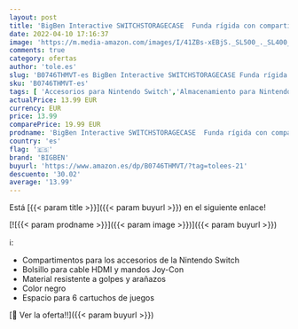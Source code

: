 ```yaml
---
layout: post
title: 'BigBen Interactive SWITCHSTORAGECASE  Funda rígida con compartimentos para accesorios de Nintendo Switch  negra'
date: 2022-04-10 17:16:37
image: 'https://m.media-amazon.com/images/I/41ZBs-xEBjS._SL500_._SL400_.jpg'
comments: true
category: ofertas
author: 'tole.es'
slug: 'B0746THMVT-es BigBen Interactive SWITCHSTORAGECASE Funda rígida con...'
sku: 'B0746THMVT-es'
tags: [ 'Accesorios para Nintendo Switch','Almacenamiento para Nintendo Switch','Fundas para Nintendo Switch','Fundas y almacenamiento para Nintendo Switch','Hardware y juegos para Nintendo Switch','Videojuegos','bigben','nintendo', ]
actualPrice: 13.99 EUR
currency: EUR
price: 13.99
comparePrice: 19.99 EUR
prodname: 'BigBen Interactive SWITCHSTORAGECASE  Funda rígida con compartimentos para accesorios de Nintendo Switch  negra'
country: 'es'
flag: '🇪🇸'
brand: 'BIGBEN'
buyurl: 'https://www.amazon.es/dp/B0746THMVT/?tag=tolees-21'
descuento: '30.02'
average: '13.99'
---
```


Está [{{< param title >}}]({{< param buyurl >}}) en el siguiente enlace!

[![{{< param prodname >}}]({{< param image >}})]({{< param buyurl >}})

ℹ️:

- Compartimentos para los accesorios de la Nintendo Switch
- Bolsillo para cable HDMI y mandos Joy-Con
- Material resistente a golpes y arañazos
- Color negro
- Espacio para 6 cartuchos de juegos

[🛒 Ver la oferta!!]({{< param buyurl >}})
